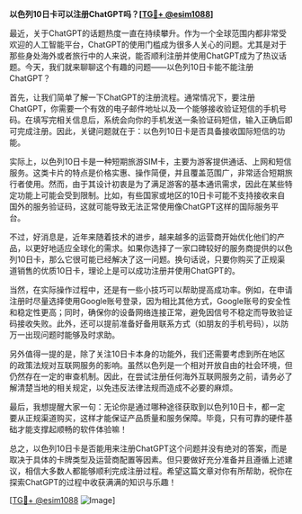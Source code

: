 **以色列10日卡可以注册ChatGPT吗？[[TG💪+ @esim1088](https://t.me/s/esim1088)]**

最近，关于ChatGPT的话题热度一直在持续攀升。作为一个全球范围内都非常受欢迎的人工智能平台，ChatGPT的使用门槛成为很多人关心的问题。尤其是对于那些身处海外或者旅行中的人来说，能否顺利注册并使用ChatGPT成为了热议话题。今天，我们就来聊聊这个有趣的问题——以色列10日卡能不能注册ChatGPT？

首先，让我们简单了解一下ChatGPT的注册流程。通常情况下，要注册ChatGPT，你需要一个有效的电子邮件地址以及一个能够接收验证短信的手机号码。在填写完相关信息后，系统会向你的手机发送一条验证码短信，输入正确后即可完成注册。因此，关键问题就在于：以色列10日卡是否具备接收国际短信的功能。

实际上，以色列10日卡是一种短期旅游SIM卡，主要为游客提供通话、上网和短信服务。这类卡片的特点是价格实惠、操作简便，并且覆盖范围广，非常适合短期旅行者使用。然而，由于其设计初衷是为了满足游客的基本通讯需求，因此在某些特定功能上可能会受到限制。比如，有些国家或地区的10日卡可能不支持接收来自国外的服务验证码，这就可能导致无法正常使用像ChatGPT这样的国际服务平台。

不过，好消息是，近年来随着技术的进步，越来越多的运营商开始优化他们的产品，以更好地适应全球化的需求。如果你选择了一家口碑较好的服务商提供的以色列10日卡，那么它很可能已经解决了这一问题。换句话说，只要你购买了正规渠道销售的优质10日卡，理论上是可以成功注册并使用ChatGPT的。

当然，在实际操作过程中，还是有一些小技巧可以帮助提高成功率。例如，在申请注册时尽量选择使用Google账号登录，因为相比其他方式，Google账号的安全性和稳定性更高；同时，确保你的设备网络连接正常，避免因信号不稳定而导致验证码接收失败。此外，还可以提前准备好备用联系方式（如朋友的手机号码），以防万一出现问题时能够及时求助。

另外值得一提的是，除了关注10日卡本身的功能外，我们还需要考虑到所在地区的政策法规对互联网服务的影响。虽然以色列是一个相对开放自由的社会环境，但仍然存在一定的审查机制。因此，在尝试注册任何海外互联网服务之前，请务必了解清楚当地的相关规定，以免违反法律法规而造成不必要的麻烦。

最后，我想提醒大家一句：无论你是通过哪种途径获取到以色列10日卡，都一定要从正规渠道购买，这样才能保证产品质量和服务保障。毕竟，只有可靠的硬件基础才能支撑起顺畅的软件体验嘛！

总之，以色列10日卡是否能用来注册ChatGPT这个问题并没有绝对的答案，而是取决于具体的卡牌类型及运营商配置等因素。但只要做好充分准备并且遵循上述建议，相信大多数人都能够顺利完成注册过程。希望这篇文章对你有所帮助，祝你在探索ChatGPT的过程中收获满满的知识与乐趣！

[[TG💪+ @esim1088](https://t.me/s/esim1088) ![Image](https://i.postimg.cc/4NQfJmqS/Snipaste-2025-05-13-00-14-12.png)]